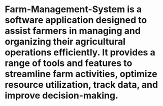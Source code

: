 # Farm-Management-System is a software application designed to assist farmers in managing and organizing their agricultural operations efficiently. It provides a range of tools and features to streamline farm activities, optimize resource utilization, track data, and improve decision-making.
